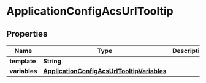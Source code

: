
# ApplicationConfigAcsUrlTooltip

## Properties
Name | Type | Description | Notes
------------ | ------------- | ------------- | -------------
**template** | **String** |  |  [optional]
**variables** | [**ApplicationConfigAcsUrlTooltipVariables**](ApplicationConfigAcsUrlTooltipVariables.md) |  |  [optional]



